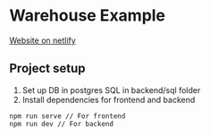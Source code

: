 # Warehouse Example
[Website on netlify](https://www.stockarea-example.netlify.app/)

## Project setup
1. Set up DB in postgres SQL in backend/sql folder
2. Install dependencies for frontend and backend

```
npm run serve // For frontend
npm run dev // For backend
```

